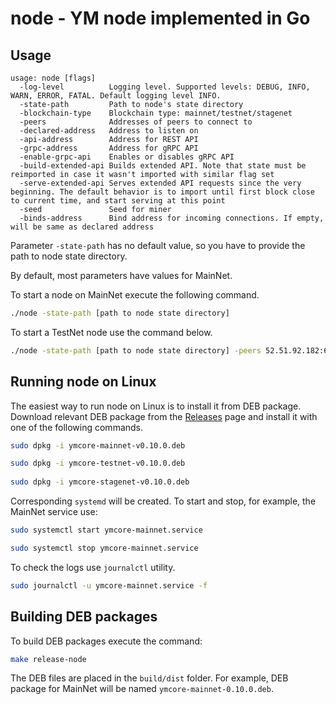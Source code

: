 # node - YM node implemented in Go

## Usage

```
usage: node [flags]
  -log-level          Logging level. Supported levels: DEBUG, INFO, WARN, ERROR, FATAL. Default logging level INFO.
  -state-path         Path to node's state directory
  -blockchain-type    Blockchain type: mainnet/testnet/stagenet
  -peers              Addresses of peers to connect to
  -declared-address   Address to listen on
  -api-address        Address for REST API
  -grpc-address       Address for gRPC API
  -enable-grpc-api    Enables or disables gRPC API
  -build-extended-api Builds extended API. Note that state must be reimported in case it wasn't imported with similar flag set
  -serve-extended-api Serves extended API requests since the very beginning. The default behavior is to import until first block close to current time, and start serving at this point
  -seed               Seed for miner
  -binds-address      Bind address for incoming connections. If empty, will be same as declared address
```
Parameter `-state-path` has no default value, so you have to provide the path to node state directory.

By default, most parameters have values for MainNet. 

To start a node on MainNet execute the following command.

```bash
./node -state-path [path to node state directory]
``` 

To start a TestNet node use the command below.

```bash
./node -state-path [path to node state directory] -peers 52.51.92.182:6863,52.231.205.53:6863,52.30.47.67:6863,52.28.66.217:6863 -blockchain-type testnet
``` 

## Running node on Linux

The easiest way to run node on Linux is to install it from DEB package. 
Download relevant DEB package from the [Releases](https://github.com/Young-Market/ymcore/releases) page and install it with one of the following commands.

```bash
sudo dpkg -i ymcore-mainnet-v0.10.0.deb

sudo dpkg -i ymcore-testnet-v0.10.0.deb
 
sudo dpkg -i ymcore-stagenet-v0.10.0.deb
```

Corresponding `systemd` will be created. 
To start and stop, for example, the MainNet service use:

```bash
sudo systemctl start ymcore-mainnet.service

sudo systemctl stop ymcore-mainnet.service
```

To check the logs use `journalctl` utility.

```bash
sudo journalctl -u ymcore-mainnet.service -f
```

## Building DEB packages

To build DEB packages execute the command:

```bash
make release-node
```

The DEB files are placed in the `build/dist` folder.
For example, DEB package for MainNet will be named `ymcore-mainnet-0.10.0.deb`.
